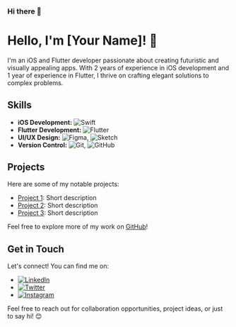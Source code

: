 ### Hi there 👋


# Hello, I'm [Your Name]! 👋

I'm an iOS and Flutter developer passionate about creating futuristic and visually appealing apps. With 2 years of experience in iOS development and 1 year of experience in Flutter, I thrive on crafting elegant solutions to complex problems.

## Skills

- **iOS Development:** ![Swift](https://img.shields.io/badge/-Swift-FA7343?logo=swift&logoColor=white)
- **Flutter Development:** ![Flutter](https://img.shields.io/badge/-Flutter-02569B?logo=flutter&logoColor=white)
- **UI/UX Design:** ![Figma](https://img.shields.io/badge/-Figma-F24E1E?logo=figma&logoColor=white), ![Sketch](https://img.shields.io/badge/-Sketch-F7B500?logo=sketch&logoColor=white)
- **Version Control:** ![Git](https://img.shields.io/badge/-Git-F05032?logo=git&logoColor=white), ![GitHub](https://img.shields.io/badge/-GitHub-181717?logo=github&logoColor=white)

## Projects

Here are some of my notable projects:

- [Project 1](link-to-project-1): Short description
- [Project 2](link-to-project-2): Short description
- [Project 3](link-to-project-3): Short description

Feel free to explore more of my work on [GitHub](link-to-your-github)!

## Get in Touch

Let's connect! You can find me on:

- [![LinkedIn](https://img.shields.io/badge/-LinkedIn-0077B5?logo=linkedin&logoColor=white)](link-to-linkedin)
- [![Twitter](https://img.shields.io/badge/-Twitter-1DA1F2?logo=twitter&logoColor=white)](link-to-twitter)
- [![Instagram](https://img.shields.io/badge/-Instagram-E4405F?logo=instagram&logoColor=white)](link-to-instagram)


Feel free to reach out for collaboration opportunities, project ideas, or just to say hi! 😊


<!--
**ishpreet77-creator/ishpreet77-creator** is a ✨ _special_ ✨ repository because its `README.md` (this file) appears on your GitHub profile.

Here are some ideas to get you started:

- 🔭 I’m currently working on ...
- 🌱 I’m currently learning ...
- 👯 I’m looking to collaborate on ...
- 🤔 I’m looking for help with ...
- 💬 Ask me about ...
- 📫 How to reach me: ...
- 😄 Pronouns: ...
- ⚡ Fun fact: ...
-->

